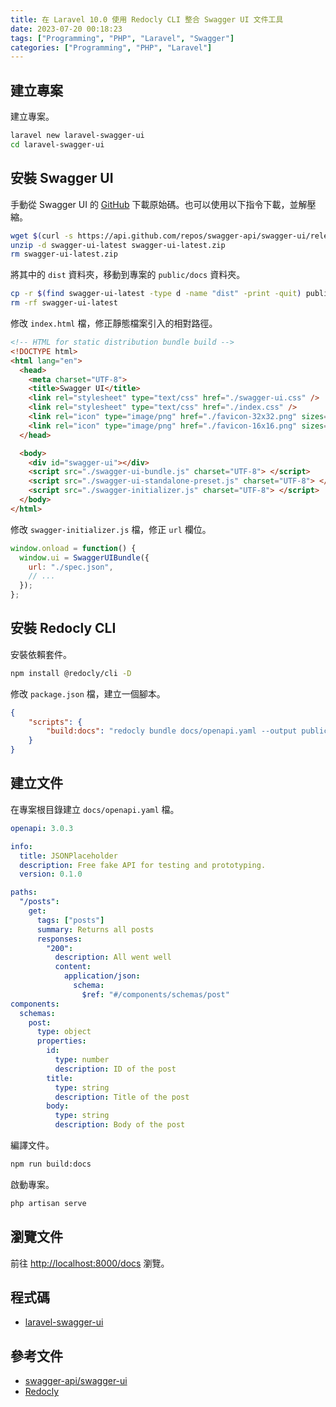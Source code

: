 ```yaml
---
title: 在 Laravel 10.0 使用 Redocly CLI 整合 Swagger UI 文件工具
date: 2023-07-20 00:18:23
tags: ["Programming", "PHP", "Laravel", "Swagger"]
categories: ["Programming", "PHP", "Laravel"]
---
```


## 建立專案

建立專案。

```bash
laravel new laravel-swagger-ui
cd laravel-swagger-ui
```

## 安裝 Swagger UI

手動從 Swagger UI 的 [GitHub](https://github.com/swagger-api/swagger-ui/releases) 下載原始碼。也可以使用以下指令下載，並解壓縮。

```bash
wget $(curl -s https://api.github.com/repos/swagger-api/swagger-ui/releases/latest | jq -r ".zipball_url") -O swagger-ui-latest.zip
unzip -d swagger-ui-latest swagger-ui-latest.zip
rm swagger-ui-latest.zip
```

將其中的 `dist` 資料夾，移動到專案的 `public/docs` 資料夾。

```bash
cp -r $(find swagger-ui-latest -type d -name "dist" -print -quit) public/docs
rm -rf swagger-ui-latest
```

修改 `index.html` 檔，修正靜態檔案引入的相對路徑。

```html
<!-- HTML for static distribution bundle build -->
<!DOCTYPE html>
<html lang="en">
  <head>
    <meta charset="UTF-8">
    <title>Swagger UI</title>
    <link rel="stylesheet" type="text/css" href="./swagger-ui.css" />
    <link rel="stylesheet" type="text/css" href="./index.css" />
    <link rel="icon" type="image/png" href="./favicon-32x32.png" sizes="32x32" />
    <link rel="icon" type="image/png" href="./favicon-16x16.png" sizes="16x16" />
  </head>

  <body>
    <div id="swagger-ui"></div>
    <script src="./swagger-ui-bundle.js" charset="UTF-8"> </script>
    <script src="./swagger-ui-standalone-preset.js" charset="UTF-8"> </script>
    <script src="./swagger-initializer.js" charset="UTF-8"> </script>
  </body>
</html>
```

修改 `swagger-initializer.js` 檔，修正 `url` 欄位。

```js
window.onload = function() {
  window.ui = SwaggerUIBundle({
    url: "./spec.json",
    // ...
  });
};
```

## 安裝 Redocly CLI

安裝依賴套件。

```bash
npm install @redocly/cli -D
```

修改 `package.json` 檔，建立一個腳本。

```json
{
    "scripts": {
        "build:docs": "redocly bundle docs/openapi.yaml --output public/docs/spec.json --ext json"
    }
}
```

## 建立文件

在專案根目錄建立 `docs/openapi.yaml` 檔。

```yaml
openapi: 3.0.3

info:
  title: JSONPlaceholder
  description: Free fake API for testing and prototyping.
  version: 0.1.0

paths:
  "/posts":
    get:
      tags: ["posts"]
      summary: Returns all posts
      responses:
        "200":
          description: All went well
          content:
            application/json:
              schema:
                $ref: "#/components/schemas/post"
components:
  schemas:
    post:
      type: object
      properties:
        id:
          type: number
          description: ID of the post
        title:
          type: string
          description: Title of the post
        body:
          type: string
          description: Body of the post
```

編譯文件。

```bash
npm run build:docs
```

啟動專案。

```bash
php artisan serve
```

## 瀏覽文件

前往 <http://localhost:8000/docs> 瀏覽。

## 程式碼

- [laravel-swagger-ui](https://github.com/memochou1993/laravel-swagger-ui)

## 參考文件

- [swagger-api/swagger-ui](https://github.com/swagger-api/swagger-ui)
- [Redocly](https://redocly.com/docs/cli/commands/bundle/#json)
